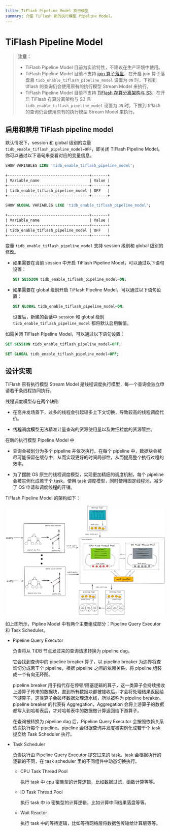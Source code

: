 ```yaml
---
title: TiFlash Pipeline Model 执行模型
summary: 介绍 TiFlash 新的执行模型 Pipeline Model。
---
```


# TiFlash Pipeline Model

> **注意：**
>
> - TiFlash Pipeline Model 目前为实验特性，不建议在生产环境中使用。
> - TiFlash Pipeline Model 目前不支持 [join 算子落盘](/tiflash/tiflash-spill-disk.md)，在开启 join 算子落盘且 `tidb_enable_tiflash_pipeline_model` 设置为 `ON` 时，下推到 tiflash 的查询仍会使用原有的执行模型 Stream Model 来执行。
> - TiFlash Pipeline Model 目前不支持 [TiFlash 存算分离架构与 S3](/tiflash/tiflash-disaggregated-and-s3.md)，在开启 TiFlash 存算分离架构与 S3 且 `tidb_enable_tiflash_pipeline_model` 设置为 `ON` 时，下推到 tiflash 的查询仍会使用原有的执行模型 Stream Model 来执行。

## 启用和禁用 TiFlash pipeline model

默认情况下，session 和 global 级别的变量 `tidb_enable_tiflash_pipeline_model=OFF`，即关闭 TiFlash Pipeline Model。你可以通过以下语句来查看对应的变量信息。

```sql
SHOW VARIABLES LIKE 'tidb_enable_tiflash_pipeline_model';
```

```
+------------------------------------+-------+
| Variable_name                      | Value |
+------------------------------------+-------+
| tidb_enable_tiflash_pipeline_model | OFF   |
+------------------------------------+-------+
```

```sql
SHOW GLOBAL VARIABLES LIKE 'tidb_enable_tiflash_pipeline_model';
```

```
+------------------------------------+-------+
| Variable_name                      | Value |
+------------------------------------+-------+
| tidb_enable_tiflash_pipeline_model | OFF   |
+------------------------------------+-------+
```

变量 `tidb_enable_tiflash_pipeline_model` 支持 session 级别和 global 级别的修改。

- 如果需要在当前 session 中开启 TiFlash Pipeline Model，可以通过以下语句设置：

    ```sql
    SET SESSION tidb_enable_tiflash_pipeline_model=ON;
    ```

- 如果需要在 global 级别开启 TiFlash Pipeline Model，可以通过以下语句设置：

    ```sql
    SET GLOBAL tidb_enable_tiflash_pipeline_model=ON;
    ```

    设置后，新建的会话中 session 和 global 级别 `tidb_enable_tiflash_pipeline_model` 都将默认启用新值。

如需关闭 TiFlash Pipeline Model，可以通过以下语句设置：

```sql
SET SESSION tidb_enable_tiflash_pipeline_model=OFF;
```

```sql
SET GLOBAL tidb_enable_tiflash_pipeline_model=OFF;
```

## 设计实现

TiFlash 原有执行模型 Stream Model 是线程调度执行模型，每一个查询会独立申请若干条线程协同执行。

线程调度模型存在两个缺陷

- 在高并发场景下，过多的线程会引起较多上下文切换，导致较高的线程调度代价。

- 线程调度模型无法精准计量查询的资源使用量以及做细粒度的资源管控。

在新的执行模型 Pipeline Model 中

- 查询会被划分为多个 pipeline 并依次执行。在每个 pipeline 中，数据块会被尽可能保留在缓存中，从而实现更好的时间局部性，从而提高整个执行过程的效率。

- 为了摆脱 OS 原生的线程调度模型，实现更加精细的调度机制，每个 pipeline 会被实例化成若干个 task，使用 task 调度模型，同时使用固定线程池，减少了 OS 申请和调度线程的开销。

TiFlash Pipeline Model 的架构如下：

![TiFlash Pipeline Model Design](/media/tiflash/tiflash-pipeline-model.png)

如上图所示，Pipline Model 中有两个主要组成部分：Pipeline Query Executor 和 Task Scheduler。

- Pipeline Query Executor

    负责将从 TiDB 节点发过来的查询请求转换为 pipeline dag。

    它会找到查询中的 pipeline breaker 算子，以 pipeline breaker 为边界将查询切分成若干个 pipeline，根据 pipeline 之间的依赖关系，将 pipeline 组装成一个有向无环图。

    pipeline breaker 用于指代存在停顿/阻塞逻辑的算子，这一类算子会持续接收上游算子传来的数据块，直到所有数据块都被接收后，才会将处理结果返回给下游算子，这类算子会破坏数据处理流水线，所以被称为 pipeline breaker。pipeline breaker 的代表有 Aggregation，Aggregation 会将上游算子的数据都写入到哈希表后，才对哈希表中的数据做计算返回给下游算子。

    在查询被转换为 pipeline dag 后，Pipeline Query Executor 会按照依赖关系依次执行每个 pipeline。pipeline 会根据查询并发度被实例化成若干个 task 提交给 Task Scheduler 执行。

- Task Scheduler

    负责执行由 Pipeline Query Executor 提交过来的 task。task 会根据执行的逻辑的不同，在 task scheduler 里的不同组件中动态切换执行。

    - CPU Task Thread Pool

      执行 task 中 cpu 密集型的计算逻辑，比如数据过滤，函数计算等等。

    - IO Task Thread Pool

      执行 task 中 io 密集型的计算逻辑，比如计算中间结果落盘等等。

    - Wait Reactor

      执行 task 中的等待逻辑，比如等待网络层将数据包传输给计算层等等。
